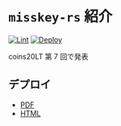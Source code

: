 # `misskey-rs` 紹介

[![Lint](https://github.com/coord-e/slide-coins20lt-misskey-rs/workflows/Lint/badge.svg)](https://github.com/coord-e/slide-coins20lt-misskey-rs/actions?workflow=Lint)
[![Deploy](https://github.com/coord-e/slide-coins20lt-misskey-rs/workflows/Deploy/badge.svg)](https://github.com/coord-e/slide-coins20lt-misskey-rs/actions?workflow=Deploy)

coins20LT 第 7 回で発表

## デプロイ

- [PDF](https://coord-e.github.io/slide-coins20lt-misskey-rs/slide.pdf)
- [HTML](https://coord-e.github.io/slide-coins20lt-misskey-rs/)
